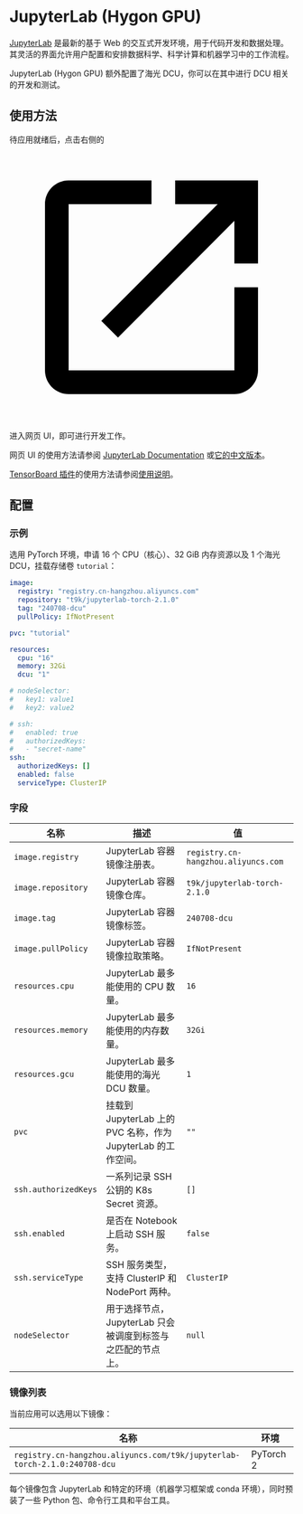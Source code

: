 # JupyterLab (Hygon GPU)

[JupyterLab](https://github.com/jupyterlab/jupyterlab) 是最新的基于 Web 的交互式开发环境，用于代码开发和数据处理。其灵活的界面允许用户配置和安排数据科学、科学计算和机器学习中的工作流程。

JupyterLab (Hygon GPU) 额外配置了海光 DCU，你可以在其中进行 DCU 相关的开发和测试。

## 使用方法

待应用就绪后，点击右侧的 <svg class="MuiSvgIcon-root MuiSvgIcon-colorPrimary MuiSvgIcon-fontSizeMedium css-jxtyyz" focusable="false" aria-hidden="true" viewBox="0 0 24 24" data-testid="OpenInNewIcon"><path d="M19 19H5V5h7V3H5c-1.11 0-2 .9-2 2v14c0 1.1.89 2 2 2h14c1.1 0 2-.9 2-2v-7h-2zM14 3v2h3.59l-9.83 9.83 1.41 1.41L19 6.41V10h2V3z"></path></svg> 进入网页 UI，即可进行开发工作。

网页 UI 的使用方法请参阅 [JupyterLab Documentation](https://jupyterlab.readthedocs.io/en/latest/) 或[它的中文版本](https://jupyterlab.pythonlang.cn/en/latest/)。

[TensorBoard 插件](https://github.com/HFAiLab/jupyterlab_tensorboard_pro)的使用方法请参阅[使用说明](https://github.com/HFAiLab/jupyterlab_tensorboard_pro/blob/v4.x/README.zh-cn.md#%E4%BD%BF%E7%94%A8%E8%AF%B4%E6%98%8E)。

## 配置

### 示例

选用 PyTorch 环境，申请 16 个 CPU（核心）、32 GiB 内存资源以及 1 个海光 DCU，挂载存储卷 `tutorial`：

```yaml
image:
  registry: "registry.cn-hangzhou.aliyuncs.com"
  repository: "t9k/jupyterlab-torch-2.1.0"
  tag: "240708-dcu"
  pullPolicy: IfNotPresent

pvc: "tutorial"

resources:
  cpu: "16"
  memory: 32Gi
  dcu: "1"

# nodeSelector:
#   key1: value1
#   key2: value2

# ssh:
#   enabled: true
#   authorizedKeys:
#   - "secret-name"
ssh:
  authorizedKeys: []
  enabled: false
  serviceType: ClusterIP
```

### 字段

| 名称                 | 描述                                                          | 值                                  |
| -------------------- | ------------------------------------------------------------- | ----------------------------------- |
| `image.registry`     | JupyterLab 容器镜像注册表。                                   | `registry.cn-hangzhou.aliyuncs.com` |
| `image.repository`   | JupyterLab 容器镜像仓库。                                     | `t9k/jupyterlab-torch-2.1.0`        |
| `image.tag`          | JupyterLab 容器镜像标签。                                     | `240708-dcu`                        |
| `image.pullPolicy`   | JupyterLab 容器镜像拉取策略。                                 | `IfNotPresent`                      |
| `resources.cpu`      | JupyterLab 最多能使用的 CPU 数量。                            | `16`                                |
| `resources.memory`   | JupyterLab 最多能使用的内存数量。                             | `32Gi`                              |
| `resources.gcu`      | JupyterLab 最多能使用的海光 DCU 数量。                        | `1`                                 |
| `pvc`                | 挂载到 JupyterLab 上的 PVC 名称，作为 JupyterLab 的工作空间。 | `""`                                |
| `ssh.authorizedKeys` | 一系列记录 SSH 公钥的 K8s Secret 资源。                       | `[]`                                |
| `ssh.enabled`        | 是否在 Notebook 上启动 SSH 服务。                             | `false`                             |
| `ssh.serviceType`    | SSH 服务类型，支持 ClusterIP 和 NodePort 两种。               | `ClusterIP`                         |
| `nodeSelector`       | 用于选择节点，JupyterLab 只会被调度到标签与之匹配的节点上。   | `null`                              |

### 镜像列表

当前应用可以选用以下镜像：

| 名称                                                                      | 环境      |
| ------------------------------------------------------------------------- | --------- |
| `registry.cn-hangzhou.aliyuncs.com/t9k/jupyterlab-torch-2.1.0:240708-dcu` | PyTorch 2 |

每个镜像包含 JupyterLab 和特定的环境（机器学习框架或 conda 环境），同时预装了一些 Python 包、命令行工具和平台工具。
